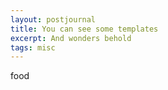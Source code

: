 ```yaml
---
layout: postjournal
title: You can see some templates 
excerpt: And wonders behold
tags: misc
---
```

food